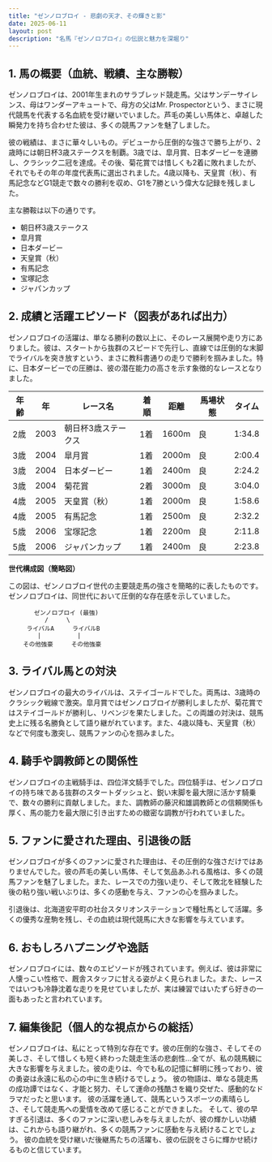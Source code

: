 ```yaml
---
title: "ゼンノロブロイ - 悲劇の天才、その輝きと影"
date: 2025-06-11
layout: post
description: "名馬『ゼンノロブロイ』の伝説と魅力を深堀り"
---
```


## 1. 馬の概要（血統、戦績、主な勝鞍）

ゼンノロブロイは、2001年生まれのサラブレッド競走馬。父はサンデーサイレンス、母はワンダーアキュートで、母方の父はMr. Prospectorという、まさに現代競馬を代表する名血統を受け継いでいました。芦毛の美しい馬体と、卓越した瞬発力を持ち合わせた彼は、多くの競馬ファンを魅了しました。

彼の戦績は、まさに華々しいもの。デビューから圧倒的な強さで勝ち上がり、2歳時には朝日杯3歳ステークスを制覇。3歳では、皐月賞、日本ダービーを連勝し、クラシック二冠を達成。その後、菊花賞では惜しくも2着に敗れましたが、それでもその年の年度代表馬に選出されました。4歳以降も、天皇賞（秋）、有馬記念などG1競走で数々の勝利を収め、G1を7勝という偉大な記録を残しました。

主な勝鞍は以下の通りです。

* 朝日杯3歳ステークス
* 皐月賞
* 日本ダービー
* 天皇賞（秋）
* 有馬記念
* 宝塚記念
* ジャパンカップ


## 2. 成績と活躍エピソード（図表があれば出力）

ゼンノロブロイの活躍は、単なる勝利の数以上に、そのレース展開や走り方にありました。彼は、スタートから抜群のスピードで先行し、直線では圧倒的な末脚でライバルを突き放すという、まさに教科書通りの走りで勝利を掴みました。特に、日本ダービーでの圧勝は、彼の潜在能力の高さを示す象徴的なレースとなりました。

| 年齢 | 年 | レース名 | 着順 | 距離 | 馬場状態 | タイム |
|---|---|---|---|---|---|---|
| 2歳 | 2003 | 朝日杯3歳ステークス | 1着 | 1600m | 良 | 1:34.8 |
| 3歳 | 2004 | 皐月賞 | 1着 | 2000m | 良 | 2:00.4 |
| 3歳 | 2004 | 日本ダービー | 1着 | 2400m | 良 | 2:24.2 |
| 3歳 | 2004 | 菊花賞 | 2着 | 3000m | 良 | 3:04.0 |
| 4歳 | 2005 | 天皇賞（秋） | 1着 | 2000m | 良 | 1:58.6 |
| 4歳 | 2005 | 有馬記念 | 1着 | 2500m | 良 | 2:32.2 |
| 5歳 | 2006 | 宝塚記念 | 1着 | 2200m | 良 | 2:11.8 |
| 5歳 | 2006 | ジャパンカップ | 1着 | 2400m | 良 | 2:23.8 |


**世代構成図（簡略図）**

この図は、ゼンノロブロイ世代の主要競走馬の強さを簡略的に表したものです。ゼンノロブロイは、同世代において圧倒的な存在感を示していました。

```
       ゼンノロブロイ (最強)
          /     \
     ライバルA     ライバルB
        |          |
    その他強豪     その他強豪
```


## 3. ライバル馬との対決

ゼンノロブロイの最大のライバルは、ステイゴールドでした。両馬は、3歳時のクラシック戦線で激突。皐月賞ではゼンノロブロイが勝利しましたが、菊花賞ではステイゴールドが勝利し、リベンジを果たしました。この両雄の対決は、競馬史上に残る名勝負として語り継がれています。また、4歳以降も、天皇賞（秋）などで何度も激突し、競馬ファンの心を掴みました。


## 4. 騎手や調教師との関係性

ゼンノロブロイの主戦騎手は、四位洋文騎手でした。四位騎手は、ゼンノロブロイの持ち味である抜群のスタートダッシュと、鋭い末脚を最大限に活かす騎乗で、数々の勝利に貢献しました。また、調教師の藤沢和雄調教師との信頼関係も厚く、馬の能力を最大限に引き出すための緻密な調教が行われていました。


## 5. ファンに愛された理由、引退後の話

ゼンノロブロイが多くのファンに愛された理由は、その圧倒的な強さだけではありませんでした。彼の芦毛の美しい馬体、そして気品あふれる風格は、多くの競馬ファンを魅了しました。また、レースでの力強い走り、そして敗北を経験した後の粘り強い戦いぶりは、多くの感動を与え、ファンの心を掴みました。

引退後は、北海道安平町の社台スタリオンステーションで種牡馬として活躍。多くの優秀な産駒を残し、その血統は現代競馬に大きな影響を与えています。


## 6. おもしろハプニングや逸話

ゼンノロブロイには、数々のエピソードが残されています。例えば、彼は非常に人懐っこい性格で、厩舎スタッフに甘える姿がよく見られました。また、レースではいつも冷静沈着な走りを見せていましたが、実は練習ではいたずら好きの一面もあったと言われています。


## 7. 編集後記（個人的な視点からの総括）

ゼンノロブロイは、私にとって特別な存在です。彼の圧倒的な強さ、そしてその美しさ、そして惜しくも短く終わった競走生活の悲劇性…全てが、私の競馬観に大きな影響を与えました。彼の走りは、今でも私の記憶に鮮明に残っており、彼の勇姿は永遠に私の心の中に生き続けるでしょう。  彼の物語は、単なる競走馬の成功譚ではなく、才能と努力、そして運命の残酷さを織り交ぜた、感動的なドラマだったと思います。  彼の活躍を通して、競馬というスポーツの素晴らしさ、そして競走馬への愛情を改めて感じることができました。  そして、彼の早すぎる引退は、多くのファンに深い悲しみを与えましたが、彼の輝かしい功績は、これからも語り継がれ、多くの競馬ファンに感動を与え続けることでしょう。  彼の血統を受け継いだ後継馬たちの活躍も、彼の伝説をさらに輝かせ続けるものと信じています。
